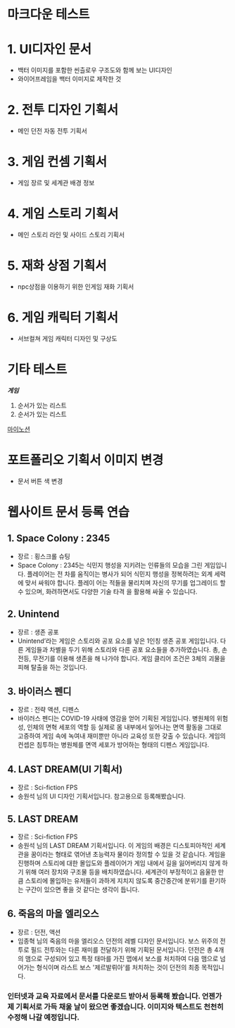 # 마크다운 테스트

# 1. UI디자인 문서
- 백터 이미지를 포함한 씬츨로우 구조도와 함께 보는 UI디자인
- 와이어프레임을 백터 이미지로 제작한 것
# 2. 전투 디자인 기획서
- 메인 던전 자동 전투 기획서
# 3. 게임 컨셈 기획서
- 게임 장르 및 세계관 배경 정보
# 4. 게임 스토리 기획서
- 메인 스토리 라인 및 사이드 스토리 기획서
# 5. 재화 상점 기획서
- npc상점을 이용하기 위한 인게임 재화 기획서
# 6. 게임 캐릭터 기획서
- 서브컬쳐 게임 캐릭터 디자인 및 구상도





# 기타 테스트
__*게임*__

1. 순서가 있는 리스트
2. 순서가 있는 리스트

[마이노션](https://www.notion.so/UXUI-167eb13328b24b9ea7c269755cc2d74d)

# 포트폴리오 기획서 이미지 변경
- 문서 버튼 색 변경


# 웹사이트 문서 등록 연습
## 1. Space Colony : 2345
- 장르 : 횡스크롤 슈팅
- Space Colony : 2345는 식민지 행성을 지키려는 인류들의 모습을 그린 게임입니다. 플레이어는 전
차를 움직이는 병사가 되어 식민지 행성을 정복하려는 외계 세력에 맞서 싸워야 합니다. 플레이
어는 적들을 물리치며 자신의 무기를 업그레이드 할 수 있으며, 화려하면서도 다양한 기술 타격
을 활용해 싸울 수 있습니다.
## 2. Unintend
- 장르 : 생존 공포
- Unintend’라는 게임은 스토리와 공포 요소를 넣은 1인칭 생존 공포 게임입니다. 다른 게임들과 차별을 두기 위해 스토리와 다른 공포 요소들을 추가하였습니다. 총, 손전등, 무전기를 이용해 생존을 해 나가야 합니다. 게임 클리어 조건은 3체의 괴물을 피해 탈출을 하는 것입니다.
## 3. 바이러스 펜디
- 장르 : 전략 액션, 디펜스
- 바이러스 펜디는 COVID-19 사태에 영감을 얻어 기획된 게임입니다. 병원체의 위험성, 인체의 면혁 세포의 역할 등 실제로 몸 내부에서 일어나는 면역 활동을 그대로 고증하여 게임 속에 녹여내 재미뿐만 아니라 교육성 또한 갖출 수 있습니다. 게임의 컨셉은 침투하는 병원체를 면역 세포가 방어하는 형태의 디펜스 게임입니다. 
## 4. LAST DREAM(UI 기획서)
- 장르 : Sci-fiction FPS
- 송원석 님의 UI 디자인 기획서입니다. 참고용으로 등록해봤습니다.
## 5. LAST DREAM
- 장르 : Sci-fiction FPS
- 송원석 님의 LAST DREAM 기획서입니다. 이 게임의 배경은 디스토피아적인 세계관을 꿈이라는 형태로 엮어낸 초능력자 물이라 정의할 수 있을 것 같습니다. 게임을 진행하며 스토리에 대한 몰입도와 플레이어가 게임 내에서 길을 잃어버리지 않게 하기 위해 여러 장치와 구조물 등을 배치하였습니다. 세계관이 부정적이고 음울한 만큼 스토리에 몰입하는 유저들이 과하게 지치지 않도록 중간중간에 분위기를 환기하는 구간이 있으면 좋을 것 같다는 생각이 듭니다.
## 6. 죽음의 마을 엘리오스
- 장르 : 던전, 액션
- 임종혁 님의 죽음의 마을 엘리오스 던전의 레벨 디자인 문서입니다. 보스 위주의 전투로 필드 전투와는 다른 재미를 전달하기 위해 기획된 문서입니다. 던전은 총 4개의 맴으로 구성되어 있고 특정 태마를 가진 맵에서 보스를 처치하여 다음 맴으로 넘어가는 형식이며 라스트 보스 '제르발뤼아'를 처치하는 것이 던전의 최종 목적입니다.

### 인터넷과 교육 자료에서 문서를 다운로드 받아서 등록해 봤습니다. 언젠가 제 기획서로 가득 채울 날이 왔으면 좋겠습니다. 이미지와 텍스트도 천천히 수정해 나갈 예정입니다.